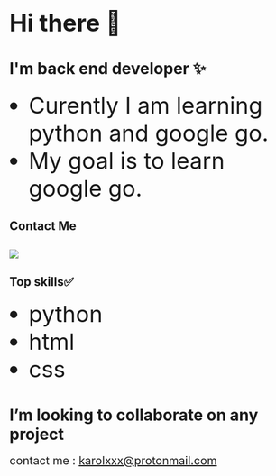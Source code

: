 
<body>
 <h1 style='font-size:3em'>Hi there 👋</h1>

<h2 style='font-size:2em;font-family:'Monospace', 'Lucida Console''>I'm back end developer ✨</h2>
<ul style='font-size:20px'>
 <li style='font-size:2em;'> Curently I am learning python and google go.</li>
 <li style='font-size:2em'> My goal is to learn google go.</li>
</ul>
<h2 style='font-size:2emfont-family:'Monospace', 'Lucida Console''> Contact Me<h2>
<a href='https://twitter.com/KKaprans'><img src="http://i.imgur.com/tXSoThF.png "></a>

<h2 style='font-size:2emfont-family:'Monospace', 'Lucida Console''> Top skills✅</h2>

<ul style='font-size:20px'>
 <li style='font-size:2em'>python</li>
 <li style='font-size:2em'>html</li>
 <li style='font-size:2em'>css</li>
</ul>

<h1 style='font-size:2emfont-family:'Monospace', 'Lucida Console''>I’m looking to collaborate on any project</h1>

<span style='font-size:20px' >contact me : karolxxx@protonmail.com<span>
 </body>
